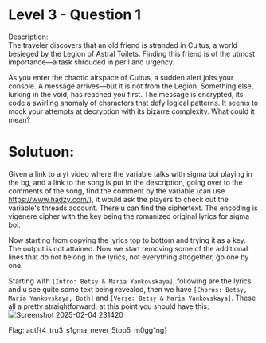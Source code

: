 # Level 3 - Question 1 

Description:
<br>
The traveler discovers that an old friend is stranded in Cultus, a world besieged by the Legion of Astral Toilets. Finding this friend is of the utmost importance—a task shrouded in peril and urgency.

As you enter the chaotic airspace of Cultus, a sudden alert jolts your console. A message arrives—but it is not from the Legion. Something else, lurking in the void, has reached you first. The message is encrypted, its code a swirling anomaly of characters that defy logical patterns. It seems to mock your attempts at decryption with its bizarre complexity. What could it mean?


# Solutuon:
Given a link to a yt video where the variable talks with sigma boi playing in the bg, and a link to the song is put in the description, going over to the comments of the song, find the comment by the variable (can use https://www.hadzy.com/), it would ask the players to check out the variable's threads account. There u can find the ciphertext. The encoding is vigenere cipher with the key being the romanized original lyrics for sigma boi.


Now starting from copying the lyrics top to bottom and trying it as a key. The output is not attained. Now we start removing some of the additional lines that do not belong in the lyrics, not everything altogether, go one by one. 


Starting with `[Intro: Betsy & Maria Yankovskaya]`, following are the lyrics and u see quite some text being revealed, then we have `[Chorus: Betsy, Maria Yankovskaya, Both]` and `[Verse: Betsy & Maria Yankovskaya]`. These all a pretty straightforward, at this point you should have this:
![Screenshot 2025-02-04 231420](https://github.com/user-attachments/assets/022ad999-8d80-4adc-bc24-03115aecb020)


Flag: actf{4_tru3_s1gma_never_5top5_m0gg1ng}
